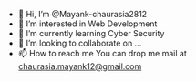 - 👋 Hi, I’m @Mayank-chaurasia2812
- 👀 I’m interested in Web Development
- 🌱 I’m currently learning Cyber Security
- 💞️ I’m looking to collaborate on ...
- 📫 How to reach me You can drop me mail at chaurasia.mayank12@gmail.com

<!---
Mayank-chaurasia2812/Mayank-chaurasia2812 is a ✨ special ✨ repository because its `README.md` (this file) appears on your GitHub profile.
You can click the Preview link to take a look at your changes.
--->
